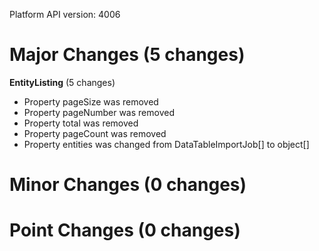 Platform API version: 4006


# Major Changes (5 changes)

**EntityListing** (5 changes)

* Property pageSize was removed
* Property pageNumber was removed
* Property total was removed
* Property pageCount was removed
* Property entities was changed from DataTableImportJob[] to object[]


# Minor Changes (0 changes)


# Point Changes (0 changes)
